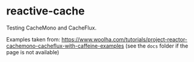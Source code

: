 # reactive-cache

Testing CacheMono and CacheFlux.

Examples taken from: https://www.woolha.com/tutorials/project-reactor-cachemono-cacheflux-with-caffeine-examples
(see the `docs` folder if the page is not available)